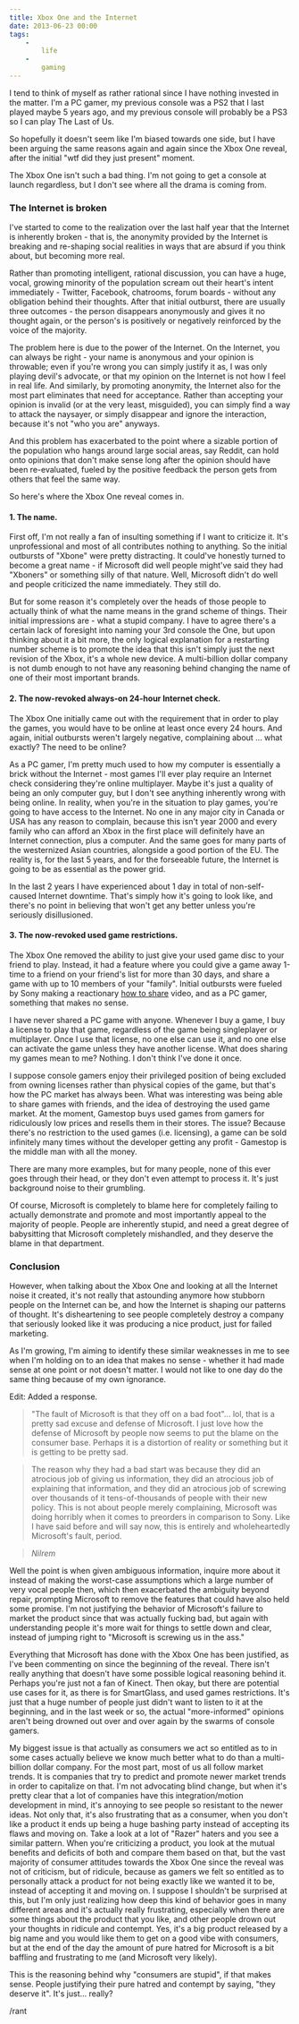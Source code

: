 ```yaml
---
title: Xbox One and the Internet
date: 2013-06-23 00:00
tags:
    -
        life
    -
        gaming
---
```


I tend to think of myself as rather rational since I have nothing invested in the matter. I'm a PC gamer, my previous console was a PS2 that I last played maybe 5 years ago, and my previous console will probably be a PS3 so I can play The Last of Us.

So hopefully it doesn't seem like I'm biased towards one side, but I have been arguing the same reasons again and again since the Xbox One reveal, after the initial "wtf did they just present" moment.

The Xbox One isn't such a bad thing. I'm not going to get a console at launch regardless, but I don't see where all the drama is coming from.

### The Internet is broken

I've started to come to the realization over the last half year that the Internet is inherently broken - that is, the anonymity provided by the Internet is breaking and re-shaping social realities in ways that are absurd if you think about, but becoming more real.

Rather than promoting intelligent, rational discussion, you can have a huge, vocal, growing minority of the population scream out their heart's intent immediately - Twitter, Facebook, chatrooms, forum boards - without any obligation behind their thoughts. After that initial outburst, there are usually three outcomes - the person disappears anonymously and gives it no thought again, or the person's is positively or negatively reinforced by the voice of the majority.

The problem here is due to the power of the Internet. On the Internet, you can always be right - your name is anonymous and your opinion is throwable; even if you're wrong you can simply justify it as, I was only playing devil's advocate, or that my opinion on the Internet is not how I feel in real life. And similarly, by promoting anonymity, the Internet also for the most part eliminates that need for acceptance. Rather than accepting your opinion is invalid (or at the very least, misguided), you can simply find a way to attack the naysayer, or simply disappear and ignore the interaction, because it's not "who you are" anyways.

And this problem has exacerbated to the point where a sizable portion of the population who hangs around large social areas, say Reddit, can hold onto opinions that don't make sense long after the opinion should have been re-evaluated, fueled by the positive feedback the person gets from others that feel the same way.

So here's where the Xbox One reveal comes in.

#### 1. The name.

First off, I'm not really a fan of insulting something if I want to criticize it. It's unprofessional and most of all contributes nothing to anything. So the initial outbursts of "Xbone" were pretty distracting. It could've honestly turned to become a great name - if Microsoft did well people might've said they had "Xboners" or something silly of that nature. Well, Microsoft didn't do well and people criticized the name immediately. They still do.

But for some reason it's completely over the heads of those people to actually think of what the name means in the grand scheme of things. Their initial impressions are - what a stupid company. I have to agree there's a certain lack of foresight into naming your 3rd console the One, but upon thinking about it a bit more, the only logical explanation for a restarting number scheme is to promote the idea that this isn't simply just the next revision of the Xbox, it's a whole new device. A multi-billion dollar company is not dumb enough to not have any reasoning behind changing the name of one of their most important brands.

#### 2. The now-revoked always-on 24-hour Internet check.

The Xbox One initially came out with the requirement that in order to play the games, you would have to be online at least once every 24 hours. And again, initial outbursts weren't largely negative, complaining about ... what exactly? The need to be online?

As a PC gamer, I'm pretty much used to how my computer is essentially a brick without the Internet - most games I'll ever play require an Internet check considering they're online multiplayer. Maybe it's just a quality of being an only computer guy, but I don't see anything inherently wrong with being online. In reality, when you're in the situation to play games, you're going to have access to the Internet. No one in any major city in Canada or USA has any reason to complain, because this isn't year 2000 and every family who can afford an Xbox in the first place will definitely have an Internet connection, plus a computer. And the same goes for many parts of the westernized Asian countries, alongside a good portion of the EU. The reality is, for the last 5 years, and for the forseeable future, the Internet is going to be as essential as the power grid.

In the last 2 years I have experienced about 1 day in total of non-self-caused Internet downtime. That's simply how it's going to look like, and there's no point in believing that won't get any better unless you're seriously disillusioned.

#### 3. The now-revoked used game restrictions.

The Xbox One removed the ability to just give your used game disc to your friend to play. Instead, it had a feature where you could give a game away 1-time to a friend on your friend's list for more than 30 days, and share a game with up to 10 members of your "family". Initial outbursts were fueled by Sony making a reactionary [how to share](http://youtu.be/kWSIFh8ICaA) video, and as a PC gamer, something that makes no sense.

I have never shared a PC game with anyone. Whenever I buy a game, I buy a license to play that game, regardless of the game being singleplayer or multiplayer. Once I use that license, no one else can use it, and no one else can activate the game unless they have another license. What does sharing my games mean to me? Nothing. I don't think I've done it once.

I suppose console gamers enjoy their privileged position of being excluded from owning licenses rather than physical copies of the game, but that's how the PC market has always been. What was interesting was being able to share games with friends, and the idea of destroying the used game market. At the moment, Gamestop buys used games from gamers for ridiculously low prices and resells them in their stores. The issue? Because there's no restriction to the used games (i.e. licensing), a game can be sold infinitely many times without the developer getting any profit - Gamestop is the middle man with all the money.

There are many more examples, but for many people, none of this ever goes through their head, or they don't even attempt to process it. It's just background noise to their grumbling.

Of course, Microsoft is completely to blame here for completely failing to actually demonstrate and promote and most importantly appeal to the majority of people. People are inherently stupid, and need a great degree of babysitting that Microsoft completely mishandled, and they deserve the blame in that department.

### Conclusion

However, when talking about the Xbox One and looking at all the Internet noise it created, it's not really that astounding anymore how stubborn people on the Internet can be, and how the Internet is shaping our patterns of thought. It's disheartening to see people completely destroy a company that seriously looked like it was producing a nice product, just for failed marketing.

As I'm growing, I'm aiming to identify these similar weaknesses in me to see when I'm holding on to an idea that makes no sense - whether it had made sense at one point or not doesn't matter. I would not like to one day do the same thing because of my own ignorance.






Edit: Added a response.

> "The fault of Microsoft is that they off on a bad foot"... lol, that is a pretty sad excuse and defense of Microsoft. I just love how the defense of Microsoft by people now seems to put the blame on the consumer base. Perhaps it is a distortion of reality or something but it is getting to be pretty sad.

> The reason why they had a bad start was because they did an atrocious job of giving us information, they did an atrocious job of explaining that information, and they did an atrocious job of screwing over thousands of it tens-of-thousands of people with their new policy. This is not about people merely complaining, Microsoft was doing horribly when it comes to preorders in comparison to Sony. Like I have said before and will say now, this is entirely and wholeheartedly Microsoft's fault, period.

> <cite>Nilrem</cite>


Well the point is when given ambiguous information, inquire more about it instead of making the worst-case assumptions which a large number of very vocal people then, which then exacerbated the ambiguity beyond repair, prompting Microsoft to remove the features that could have also held some promise. I'm not justifying the behavior of Microsoft's failure to market the product since that was actually fucking bad, but again with understanding people it's more wait for things to settle down and clear, instead of jumping right to "Microsoft is screwing us in the ass."

Everything that Microsoft has done with the Xbox One has been justified, as I've been commenting on since the beginning of the reveal. There isn't really anything that doesn't have some possible logical reasoning behind it. Perhaps you're just not a fan of Kinect. Then okay, but there are potential use cases for it, as there is for SmartGlass, and used games restrictions. It's just that a huge number of people just didn't want to listen to it at the beginning, and in the last week or so, the actual "more-informed" opinions aren't being drowned out over and over again by the swarms of console gamers.

My biggest issue is that actually as consumers we act so entitled as to in some cases actually believe we know much better what to do than a multi-billion dollar company. For the most part, most of us all follow market trends. It is companies that try to predict and promote newer market trends in order to capitalize on that. I'm not advocating blind change, but when it's pretty clear that a lot of companies have this integration/motion development in mind, it's annoying to see people so resistant to the newer ideas. Not only that, it's also frustrating that as a consumer, when you don't like a product it ends up being a huge bashing party instead of accepting its flaws and moving on. Take a look at a lot of "Razer" haters and you see a similar pattern. When you're criticizing a product, you look at the mutual benefits and deficits of both and compare them based on that, but the vast majority of consumer attitudes towards the Xbox One since the reveal was not of criticism, but of ridicule, because as gamers we felt so entitled as to personally attack a product for not being exactly like we wanted it to be, instead of accepting it and moving on. I suppose I shouldn't be surprised at this, but I'm only just realizing how deep this kind of behavior goes in many different areas and it's actually really frustrating, especially when there are some things about the product that you like, and other people drown out your thoughts in ridicule and contempt. Yes, it's a big product released by a big name and you would like them to get on a good vibe with consumers, but at the end of the day the amount of pure hatred for Microsoft is a bit baffling and frustrating to me (and Microsoft very likely).

This is the reasoning behind why "consumers are stupid", if that makes sense. People justifying their pure hatred and contempt by saying, "they deserve it". It's just... really?

/rant
